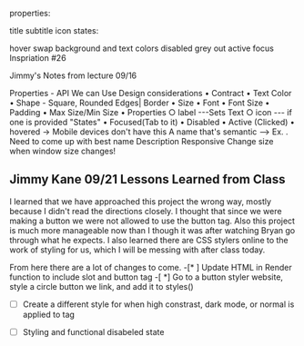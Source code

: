 properties:

title
subtitle
icon
states:

hover
swap background and text colors
disabled
grey out
active
focus
Inspriation #26

Jimmy's Notes from lecture 09/16

Properties - API We can Use Design considerations 
• Contract 
• Text Color 
• Shape - Square, Rounded Edges| Border 
• Size 
• Font 
• Font Size 
• Padding 
• Max Size/Min Size 
• Properties 
○ label ---Sets Text ○
 icon --- if one is provided "States" • Focused(Tab to it) 
 • Disabled 
 • Active (Clicked) 
 • hovered -> Mobile devices don't have this A name that's semantic --> Ex. . Need to come up with best name Description Responsive Change size when window size changes!

 ## Jimmy Kane 09/21 Lessons Learned from Class
 I learned that we have approached this project the wrong way, mostly because I didn't read the directions closely.  I thought that since we were making a button we were not allowed to use the button tag.  Also this project is much more manageable now than I though it was after watching Bryan go through what he expects.  I also learned there are CSS stylers online to the work of styling for us, which I will be messing with after class today.

 From here there are a lot of changes to come.
 -[* ] Update HTML in Render function to include slot and button tag
 -[ *] Go to a button styler website, style a circle button we link, and add it to styles()
 -[ ] Create a different style for when high constrast, dark mode, or normal is applied to tag
 -[ ] Styling and functional disabeled state


 
